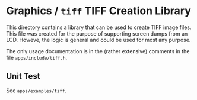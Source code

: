 # Graphics / `tiff` TIFF Creation Library

This directory contains a library that can be used to create TIFF image files.
This file was created for the purpose of supporting screen dumps from an LCD.
Howeve, the logic is general and could be used for most any purpose.

The only usage documentation is in the (rather extensive) comments in the file
`apps/include/tiff.h`.

## Unit Test

See `apps/examples/tiff`.

